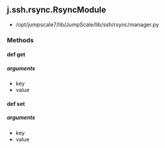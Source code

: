 <!-- toc -->
## j.ssh.rsync.RsyncModule

- /opt/jumpscale7/lib/JumpScale/lib/ssh/rsync/manager.py

### Methods

#### def get 

##### arguments

- key
- value

#### def set 

##### arguments

- key
- value

